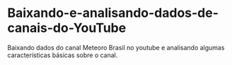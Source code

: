 # Baixando-e-analisando-dados-de-canais-do-YouTube

Baixando dados do canal Meteoro Brasil no youtube e analisando algumas características básicas sobre o canal.
